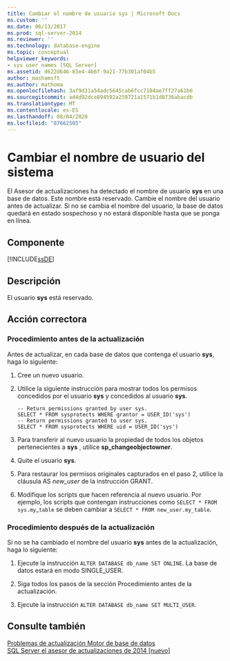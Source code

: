 ```yaml
---
title: Cambiar el nombre de usuario sys | Microsoft Docs
ms.custom: ''
ms.date: 06/13/2017
ms.prod: sql-server-2014
ms.reviewer: ''
ms.technology: database-engine
ms.topic: conceptual
helpviewer_keywords:
- sys user names [SQL Server]
ms.assetid: d622d646-83e4-4b6f-9a21-77b301af04b5
author: mashamsft
ms.author: mathoma
ms.openlocfilehash: 3af9d31a54adc5645cab6fcc7104ae7ff27a61b6
ms.sourcegitcommit: ad4d92dce894592a259721a1571b1d8736abacdb
ms.translationtype: MT
ms.contentlocale: es-ES
ms.lasthandoff: 08/04/2020
ms.locfileid: "87662505"
---
```

# <a name="rename-user-sys"></a>Cambiar el nombre de usuario del sistema
  El Asesor de actualizaciones ha detectado el nombre de usuario **sys** en una base de datos. Este nombre está reservado. Cambie el nombre del usuario antes de actualizar. Si no se cambia el nombre del usuario, la base de datos quedará en estado sospechoso y no estará disponible hasta que se ponga en línea.  
  
## <a name="component"></a>Componente  
 [!INCLUDE[ssDE](../../includes/ssde-md.md)]  
  
## <a name="description"></a>Descripción  
 El usuario **sys** está reservado.  
  
## <a name="corrective-action"></a>Acción correctora  
  
### <a name="before-upgrade-procedure"></a>Procedimiento antes de la actualización  
 Antes de actualizar, en cada base de datos que contenga el usuario **sys**, haga lo siguiente:  
  
1.  Cree un nuevo usuario.  
  
2.  Utilice la siguiente instrucción para mostrar todos los permisos concedidos por el usuario **sys** y concedidos al usuario **sys**.  
  
    ```  
    -- Return permissions granted by user sys.  
    SELECT * FROM sysprotects WHERE grantor = USER_ID('sys')  
    -- Return permissions granted to user sys.  
    SELECT * FROM sysprotects WHERE uid = USER_ID('sys')  
    ```  
  
3.  Para transferir al nuevo usuario la propiedad de todos los objetos pertenecientes a **sys** , utilice **sp_changeobjectowner**.  
  
4.  Quite el usuario **sys**.  
  
5.  Para restaurar los permisos originales capturados en el paso 2, utilice la cláusula AS *new_user* de la instrucción GRANT.  
  
6.  Modifique los scripts que hacen referencia al nuevo usuario. Por ejemplo, los scripts que contengan instrucciones como `SELECT * FROM sys.my`_`table` se deben cambiar a `SELECT * FROM new_user.my_table`.  
  
### <a name="after-upgrade-procedure"></a>Procedimiento después de la actualización  
 Si no se ha cambiado el nombre del usuario **sys** antes de la actualización, haga lo siguiente:  
  
1.  Ejecute la instrucción `ALTER DATABASE db_name SET ONLINE`. La base de datos estará en modo SINGLE_USER.  
  
2.  Siga todos los pasos de la sección Procedimiento antes de la actualización.  
  
3.  Ejecute la instrucción `ALTER DATABASE db_name SET MULTI_USER`.  
  
## <a name="see-also"></a>Consulte también  
 [Problemas de actualización Motor de base de datos](../../../2014/sql-server/install/database-engine-upgrade-issues.md)   
 [SQL Server el asesor de actualizaciones de 2014 &#91;nuevo&#93;](sql-server-2014-upgrade-advisor.md)  
  
  
